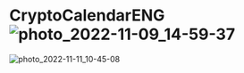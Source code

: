 # CryptoCalendarENG![photo_2022-11-09_14-59-37](https://user-images.githubusercontent.com/104273471/228373185-081e4e17-3a85-473e-bb33-24672fbcf38f.jpg)
![photo_2022-11-11_10-45-08](https://user-images.githubusercontent.com/104273471/228373189-dcf87130-af1b-4267-abcb-78d599f40dd2.jpg)
